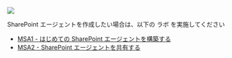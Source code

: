 <div class="cc-lab-toc msa-path">
  <img src="/copilot-camp/assets/images/path-icons/MSA-path-heading.png"></img>
  <div>
    <p>SharePoint エージェントを作成したい場合は、以下の ラボ を実施してください</p>
    <ul>
      <li><a href="/copilot-camp/pages/make/sharepoint-agents/01-first-agent/">MSA1 - はじめての SharePoint エージェントを構築する</a></li>
      <li><a href="/copilot-camp/pages/make/sharepoint-agents/02-sharing-agents/">MSA2 - SharePoint エージェントを共有する</a></li>
    </ul>
  </div>
</div>

<script>
(() => {

// This script decorates the table of contents with a "you are here" indicator.
const toc = document.getElementsByClassName('cc-lab-toc');
for (const div of toc) {
    const lis = div.querySelectorAll('li');
    for (const li of lis) {
        const anchor = li.querySelector('a');
        if (location.href.includes(anchor.href)) {
            const span = document.createElement("span");
            span.innerHTML = "YOU&nbsp;ARE&nbsp;HERE";
            li.appendChild(span);
        }
    }    
}
})();
</script>